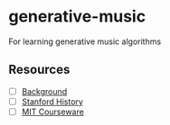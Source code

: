 # generative-music
For learning generative music algorithms

## Resources
-[ ] [Background](https://teropa.info/loop/#/title)<br>
-[ ] [Stanford History](https://ccrma.stanford.edu/~blackrse/algorithm.html)<br>
-[ ] [MIT Courseware](https://ocw.mit.edu/courses/21m-380-music-and-technology-algorithmic-and-generative-music-spring-2010/)<br>
